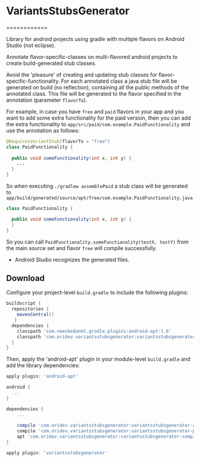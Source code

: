 # VariantsStubsGenerator
============

Library for android projects using gradle with multiple flavors on Android Studio (not eclipse).

Annotate flavor-specific-classes on multi-flavored android projects to 
create build-generated stub classes.

Avoid the 'pleasure' of creating and updating stub classes for flavor-specific-functionality.
For each annotated class a java stub file will be generated on build (no reflection), containing 
all the public methods of the annotated class.
This file will be generated to the flavor specified in the annotation (parameter `flavorTo`).

For example, in case you have `free` and `paid` flavors in your app and you want to add some extra 
functionality for the paid version, then you can add the extra functionality to `app/src/paid/com.example.PaidFunctionality`
and use the annotation as follows:
```java
@RequiresVariantStub(flavorTo = "free")
class PaidFunctionality {
  
  public void someFunctionality(int x, int y) {
    ...
  }
}
```

So when executing `./gradlew assemblePaid` a stub class will be generated 
 to `app/build/generated/source/apt/free/com.example.PaidFunctionality.java`
```java
class PaidFunctionality {

  public void someFunctionality(int x, int y) {
  }
}
```

So you can call `PaidFunctionality.someFunctionality(testX, testY)` 
from the main source set and flavor `free` will compile successfully.

* Android Studio recognizes the generated files.

Download
--------

Configure your project-level `build.gradle` to include the following plugins:

```groovy
buildscript {
  repositories {
    mavenCentral()
   }
  dependencies {
    classpath 'com.neenbedankt.gradle.plugins:android-apt:1.8'
    classpath 'com.oridev.variantsstubsgenerator:variantsstubsgenerator-plugin:0.2.0'
  }
}
```

Then, apply the 'android-apt' plugin in your module-level `build.gradle` and add the library
dependencies:

```groovy
apply plugin: 'android-apt'

android {
  ...
}

dependencies {
    ...
    
    compile 'com.oridev.variantsstubsgenerator:variantsstubsgenerator-annotation:0.2.0'
    compile 'com.oridev.variantsstubsgenerator:variantsstubsgenerator-plugin:0.2.0'
    apt 'com.oridev.variantsstubsgenerator:variantsstubsgenerator-compiler:0.2.0'
}

apply plugin: 'variantsstubsgenerator'

```
